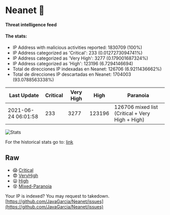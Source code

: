 # Neanet :hocho:
#### Threat intelligence feed
#### The stats:

- IP Address with malicious activities reported: 1830709 (100%)
- IP Address categorized as 'Critical':  233 (0.0127273094741%)
- IP Address categorized as 'Very High':  3277 (0.179001687324%)
- IP Address categorized as 'High':  123196 (6.7294146694)
- Total de direcciones IP indexadas en Neanet:  126706 (6.9211436662%)
- Total de direcciones IP descartadas en Neanet:  1704003 (93.0788563338%)

| Last Update | Critical | Very High | High | Paranoia |
| --- | --- | --- | --- | --- |
| 2021-06-24 06:01:58 | 233 | 3277 | 123196 | 126706 mixed list (Critical + Very High + High)|

![Stats](https://docs.google.com/spreadsheets/d/e/2PACX-1vSnaNMIXVabIpDJjufMlzH7poXnshF3mgd8Is1g9ytUEzVsP5my4Trn8f-xkoLLQ38xpL3HtmUexLo6/pubchart?oid=501124687&format=image)

For the historical stats go to: [link](/stats.csv)
## Raw
- :scream: [Critical](https://raw.githubusercontent.com/JavaGarcia/Neanet/master/blacklists/neanet_critical.txt)
- :fearful: [VeryHigh](https://raw.githubusercontent.com/JavaGarcia/Neanet/master/blacklists/neanet_veryHigh.txtt)
- :frowning: [High](https://raw.githubusercontent.com/JavaGarcia/Neanet/master/blacklists/neanet_high.txt)
- :dizzy_face: [Mixed-Paranoia](https://raw.githubusercontent.com/JavaGarcia/Neanet/master/blacklists/neanet_all.txt)


Your IP is indexed? You may request to takedown. [https://github.com/JavaGarcia/Neanet/issues](https://github.com/JavaGarcia/Neanet/issues)




















































































































































































































































































































































































































































































































































































































































































































































































































































































































































































































































































































































































































































































































































































































































































































































































































































































































































































































































































































































































































































































































































































































































































































































































































































































































































































































































































































































































































































































































































































































































































































































































































































































































































































































































































































































































































































































































































































































































































































































































































































































































































































































































































































































































































































































































































































































































































































































































































































































































































































































































































































































































































































































































































































































































































































































































































































































































































































































































































































































































































































































































































































































































































































































































































































































































































































































































































































































































































































































































































































































































































































































































































































































































































































